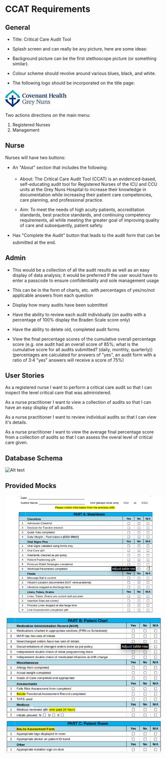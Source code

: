# CCAT Requirements

## General

* Title: Critical Care Audit Tool

* Splash screen and can really be any picture, here are some ideas:

* Background picture can be the first stethoscope picture (or something similar).

* Colour scheme should revolve around various blues, black, and white.

* The following logo should be incorporated on the title page:

![Alt text](https://github.com/ElliottSobek/CCAT/blob/master/specs/greyNunsLogo.png "Grey Nuns")

Two actions directions on the main menu:
1. Registered Nurses
2. Management

## Nurse
Nurses will have two buttons:

* An "About" section that includes the following:

    * About: The Critical Care Audit Tool (CCAT) is an evidenced-based, self-educating audit tool for Registered Nurses of the ICU and CCU units at the Grey Nuns Hospital to increase their knowledge in documentation while increasing their patient care competencies, care planning, and professional practice. 

    * Aim: To meet the needs of high acuity patients, accreditation standards, best practice standards, and continuing competency requirements, all while meeting the greater goal of improving quality of care and subsequently, patient safety.

* Has "Complete the Audit" button that leads to the audit form that can be submitted at the end.

## Admin

* This would be a collection of all the audit results as well as an easy display of data analysis; it would be preferred if the user would have to enter a passcode to ensure confidentiality and sole management usage

* This can be in the form of charts, etc. with percentages of yes/no/not applicable  answers from each question

* Display how many audits have been submitted 

* Have the ability to review each audit individually (on audits with a percentage of 100% display the Braden Scale score only)
    
* Have the ability to delete old, completed audit forms

* View the final percentage scores of the cumulative overall percentage score (e.g. one audit had an overall score of 85%; what is the cumulative score for all audits submitted? (daily, monthly, quarterly)) (percentages are calculated for answers of "yes", an audit form with a ratio of 3:4 "yes" answers will receive a score of 75%)

## User Stories
As a registered nurse I want to perform a critical care audit so that I can inspect the level critical care that was administered.

As a nurse practitioner I want to view a collection of audits so that I can have an easy display of all audits.

As a nurse practitioner I want to review individual audits so that I can view it's details.

As a nurse practitioner I want to view the average final percentage score from a collection of audits so that I can assess the overal level of critical care given.

## Database Schema

![Alt text](https://raw.githubusercontent.com/reboss/CCAT/master/specs/DatabaseSchema.png "Schema")

## Provided Mocks

![Alt text](https://github.com/ElliottSobek/CCAT/blob/master/specs/mock1.png "Mock 1")

![Alt text](https://github.com/ElliottSobek/CCAT/blob/master/specs/mock2.png "Mock 2")